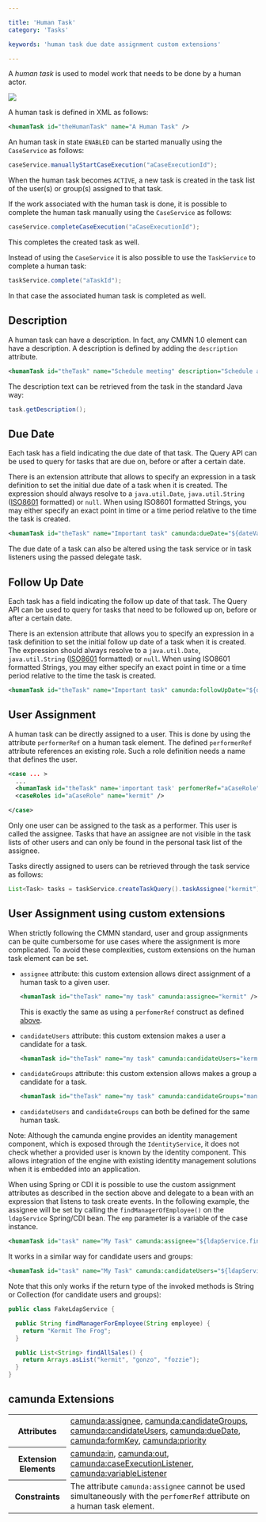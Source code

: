 ```yaml
---

title: 'Human Task'
category: 'Tasks'

keywords: 'human task due date assignment custom extensions'

---
```


A *human task* is used to model work that needs to be done by a human actor.

<img class="img-responsive" src="ref:asset:/assets/cmmn/human-task.png"/>

A human task is defined in XML as follows:

```xml
<humanTask id="theHumanTask" name="A Human Task" />
```

An human task in state `ENABLED` can be started manually using the `CaseService` as follows:

```java
caseService.manuallyStartCaseExecution("aCaseExecutionId");
```

When the human task becomes `ACTIVE`, a new task is created in the task list of the user(s) or group(s) assigned to that task.

If the work associated with the human task is done, it is possible to complete the human task manually using the `CaseService` as follows:

```java
caseService.completeCaseExecution("aCaseExecutionId");
```

This completes the created task as well.

Instead of using the `CaseService` it is also possible to use the `TaskService` to complete a human task:

```java
taskService.complete("aTaskId");
```

In that case the associated human task is completed as well.

## Description

A human task can have a description. In fact, any CMMN 1.0 element can have a description. A description is defined by adding the `description` attribute.

```xml
<humanTask id="theTask" name="Schedule meeting" description="Schedule an engineering meeting for next week with the new hire" />
```

The description text can be retrieved from the task in the standard Java way:

```java
task.getDescription();
```

## Due Date

Each task has a field indicating the due date of that task. The Query API can be used to query for tasks that are due on, before or after a certain date.

There is an extension attribute that allows to specify an expression in a task definition to set the initial due date of a task when it is created. The expression should always resolve to a `java.util.Date`, `java.util.String` ([ISO8601](http://en.wikipedia.org/wiki/ISO_8601) formatted) or `null`. When using ISO8601 formatted Strings, you may either specify an exact point in time or a time period relative to the time the task is created.

```xml
<humanTask id="theTask" name="Important task" camunda:dueDate="${dateVariable}"/>
```

The due date of a task can also be altered using the task service or in task listeners using the passed delegate task.

## Follow Up Date

Each task has a field indicating the follow up date of that task. The Query API can be used to query for tasks that need to be followed up on, before or after a certain date.

There is an extension attribute that allows you to specify an expression in a task definition to set the initial follow up date of a task when it is created. The expression should always resolve to a `java.util.Date`, `java.util.String` ([ISO8601](http://en.wikipedia.org/wiki/ISO_8601) formatted) or `null`. When using ISO8601 formatted Strings, you may either specify an exact point in time or a time period relative to the time the task is created.

```xml
<humanTask id="theTask" name="Important task" camunda:followUpDate="${dateVariable}"/>
```

## User Assignment

A human task can be directly assigned to a user. This is done by using the attribute `performerRef` on a human task element. The defined `performerRef` attribute references an existing role. Such a role definition needs a name that defines the user.

```xml
<case ... >
  ...
  <humanTask id="theTask" name='important task' perfomerRef="aCaseRole" />
  <caseRoles id="aCaseRole" name="kermit" />

</case>
```

Only one user can be assigned to the task as a performer. This user is called the assignee. Tasks that have an assignee are not visible in the task lists of other users and can only be found in the personal task list of the assignee.

Tasks directly assigned to users can be retrieved through the task service as follows:

```java
List<Task> tasks = taskService.createTaskQuery().taskAssignee("kermit").list();
```

## User Assignment using custom extensions

When strictly following the CMMN standard, user and group assignments can be quite cumbersome for use cases where the assignment is more complicated. To avoid these complexities, custom extensions on the human task element can be set.

* `assignee` attribute: this custom extension allows direct assignment of a human task to a given user.

  ```xml
  <humanTask id="theTask" name="my task" camunda:assignee="kermit" />
  ```

  This is exactly the same as using a <code>perfomerRef</code> construct as defined [above](ref:#tasks-human-task-user-assignment).
* `candidateUsers` attribute: this custom extension makes a user a candidate for a task.

  ```xml
  <humanTask id="theTask" name="my task" camunda:candidateUsers="kermit, gonzo" />
  ```

* `candidateGroups` attribute: this custom extension allows makes a group a candidate for a task.

  ```xml
  <humanTask id="theTask" name="my task" camunda:candidateGroups="management, accountancy" />
  ```

* `candidateUsers` and `candidateGroups` can both be defined for the same human task.

Note: Although the camunda engine provides an identity management component, which is exposed through the `IdentityService`, it does not check whether a provided user is known by the identity component. This allows integration of the engine with existing identity management solutions when it is embedded into an application.

When using Spring or CDI it is possible to use the custom assignment attributes as described in the section above and delegate to a bean with an expression that listens to task create events. In the following example, the assignee will be set by calling the <code>findManagerOfEmployee()</code> on the <code>ldapService</code> Spring/CDI bean. The <code>emp</code> parameter is a variable of the case instance.

```xml
<humanTask id="task" name="My Task" camunda:assignee="${ldapService.findManagerForEmployee(emp)}"/>
```

It works in a similar way for candidate users and groups:

```xml
<humanTask id="task" name="My Task" camunda:candidateUsers="${ldapService.findAllSales()}"/>
```

Note that this only works if the return type of the invoked methods is String or Collection<String> (for candidate users and groups):

```java
public class FakeLdapService {

  public String findManagerForEmployee(String employee) {
    return "Kermit The Frog";
  }

  public List<String> findAllSales() {
    return Arrays.asList("kermit", "gonzo", "fozzie");
  }
}
```

## camunda Extensions

<table class="table table-striped">
  <tr>
    <th>Attributes</th>
    <td>
      <a href="ref:#custom-extensions-camunda-extension-attributes-camundaassignee">camunda:assignee</a>,
      <a href="ref:#custom-extensions-camunda-extension-attributes-camundacandidategroups">camunda:candidateGroups</a>,
      <a href="ref:#custom-extensions-camunda-extension-attributes-camundacandidateusers">camunda:candidateUsers</a>,
      <a href="ref:#custom-extensions-camunda-extension-attributes-camundaduedate">camunda:dueDate</a>,
      <a href="ref:#custom-extensions-camunda-extension-attributes-camundaformkey">camunda:formKey</a>,
      <a href="ref:#custom-extensions-camunda-extension-attributes-camundapriority">camunda:priority</a>
    </td>
  </tr>
  <tr>
    <th>Extension Elements</th>
    <td>
      <a href="ref:#custom-extensions-camunda-extension-elements-camundain">camunda:in</a>,
      <a href="ref:#custom-extensions-camunda-extension-elements-camundaout">camunda:out</a>,
      <a href="ref:#custom-extensions-camunda-extension-elements-camundacaseexecutionlistener">camunda:caseExecutionListener</a>,
      <a href="ref:#custom-extensions-camunda-extension-elements-camundavariablelistener">camunda:variableListener</a>
    </td>
  </tr>
  <tr>
    <th>Constraints</th>
    <td>
      The attribute <code>camunda:assignee</code> cannot be used simultaneously with the <code>perfomerRef</code>
      attribute on a human task element.
    </td>
  </tr>
</table>
